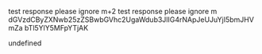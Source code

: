 test response please ignore m+2
test response please ignore m
dGVzdCByZXNwb25zZSBwbGVhc2UgaWdub3JlIG4rNApJeUJuYjI5bmJHVmZa
bTl5YlY5MFpYTjAK

undefined